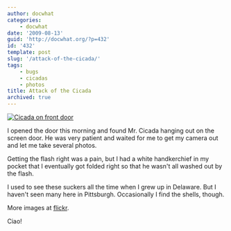 ```yaml
---
author: docwhat
categories:
    - docwhat
date: '2009-08-13'
guid: 'http://docwhat.org/?p=432'
id: '432'
template: post
slug: '/attack-of-the-cicada/'
tags:
    - bugs
    - cicadas
    - photos
title: Attack of the Cicada
archived: true
---
```


[![Cicada on front
door](https://farm4.static.flickr.com/3566/3817891406_4d435e6618_m.jpg%20%22Cicada%20on%20my%20front%20door%22)](https://www.flickr.com/photos/docwhat/3817891406/ 'Cicada on front door by docwhat, on Flickr')

I opened the door this morning and found Mr. Cicada hanging out on the screen
door. He was very patient and waited for me to get my camera out and let me
take several photos.

Getting the flash right was a pain, but I had a white handkerchief in my
pocket that I eventually got folded right so that he wasn't all washed out by
the flash.

I used to see these suckers all the time when I grew up in Delaware. But I
haven't seen many here in Pittsburgh. Occasionally I find the shells, though.

More images at
[flickr](https://www.flickr.com/photos/docwhat/sets/72157621904159905/).

Ciao!
